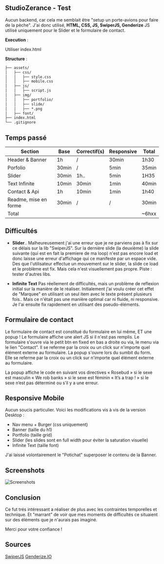 
## StudioZerance - Test

Aucun backend, car cela me semblait être "setup un porte-avions pour faire de la pèche".
J'ai donc utilisé, **HTML, CSS, JS, SwiperJS, Genderize**
JS utilisé uniquement pour le Slider et le formulaire de contact. 

**Execution** :

Utiliser index.html

**Structure** :
```markdown
├── assets/
│   ├── css/
│   │   ├── style.css
│   │   ├── mobile.css
│   ├── js/
│   │   ├── script.js
│   ├── img/
│   │   ├── portfolio/
│   │   ├── slide/
│   │   ├── *.png
│   ├── font/
├── index.html
└── .gitignore
```

## Temps passé

|  Section |  Base | Correctif(s) | Responsive |Total|
|--|--|--|--|--|
|Header & Banner |1h|/|30min|1h30|
|Porfolio |30min|/|5min|35min|
|Slider |30min|1h..|5min|1H35|
|Text Infinite |10min|30min|1min|40min|
|Contact & Api |1h|10min|1min|1h40|
|Readme, mise en forme |30min|/|/|30min|
|Total ||||~6hxx|

## Difficultés 

 - **Slider**.. Malheureusement j'ai une erreur que je ne parviens pas à fix sur ce délais sur la lib "SwiperJS". Sur la dernière slide (la deuxième) la slide suivante (qui est en fait la premiere de ma loop) n'est pas encore load et donc laisse une erreur d'affichage qui ce manifeste par un espace vide. Des que l'utilisateur effectue un mouvement sur le slider, la slide ce load et le problème est fix. Mais cela n'est visuellement pas propre. 
Piste : tester d'autres libs.
 
 - **Infinite Text** Pas réellement de difficultés, mais un problème de reflexion initial sur la manière de le réaliser. Initialement j'ai voulu créer cet effet de "Marquee" en utilisant un seul item avec le texte présent plusieurs fois.. Mais ce n'était pas une manière optimal car ni fluide, ni responsive. Je l'ai ensuite fix rapidement en utilisant des pseudo-éléments.

## Formulaire de contact 

Le formulaire de contact est constitué du formulaire en lui même, ET une popup !
Le formulaire affiche une alert JS si il n'est pas remplis. 
Le formulaire s'ouvre via le petit btn en fixed en bas a droite ou via, le menu via le lien "Contact". Il se referme par la croix ou un click sur n'importe quel élément externe au formulaire. 
La popup s'ouvre lors du sumbit du form. Elle se referme par la croix ou un click sur n'importe quel élément externe au formulaire. 

La popup affiche le code en suivant vos directives 
« Rosebud » si le sexe est masculin
« We rob banks » si le sexe est féminin
« It’s a trap ! » si le sexe n’est pas déterminé ou s’il y a une erreur.

## Responsive Mobile
Aucun soucis particulier. 
Voici les modifications vis à vis de la version Desktop : 

 - Nav menu + Burger (css uniquement)
 - Banner (taille du h1)
 - Portfolio (taille grid)
 - Slider (les slides sont en full width pour éviter la saturation visuelle)
 - Infinite Text (taille font) 

J'ai laissé volontairement le "Potichat" superposer le contenu de la Banner.

## Screenshots

![Screenshots](https://i.ibb.co/9ZgPXVS/Screenshots.png)

## Conclusion

Ce fut trés intéressant a réaliser de plus avec les contraintes temporelles et technique. Et "marrant" de voir que mes moments de difficultés ce situaient sur des éléments que je n'aurais pas imaginé. 

Merci pour votre confiance !

## Sources
[SwiperJS](https://swiperjs.com/)
[Genderize.IO](https://genderize.io/)

